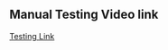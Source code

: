 ## Manual Testing Video link

[Testing Link](https://drive.google.com/drive/folders/1lFUQhzRRKo8KDbIvG9cbdo1NmeF3N2Zo)